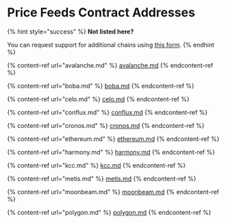 # Price Feeds Contract Addresses

{% hint style="success" %}
**Not listed here?**

You can request support for additional chains using [this form](https://tally.so/r/wMZDAn).
{% endhint %}

{% content-ref url="avalanche.md" %}
[avalanche.md](avalanche.md)
{% endcontent-ref %}

{% content-ref url="boba.md" %}
[boba.md](boba.md)
{% endcontent-ref %}

{% content-ref url="celo.md" %}
[celo.md](celo.md)
{% endcontent-ref %}

{% content-ref url="conflux.md" %}
[conflux.md](conflux.md)
{% endcontent-ref %}

{% content-ref url="cronos.md" %}
[cronos.md](cronos.md)
{% endcontent-ref %}

{% content-ref url="ethereum.md" %}
[ethereum.md](ethereum.md)
{% endcontent-ref %}

{% content-ref url="harmony.md" %}
[harmony.md](harmony.md)
{% endcontent-ref %}

{% content-ref url="kcc.md" %}
[kcc.md](kcc.md)
{% endcontent-ref %}

{% content-ref url="metis.md" %}
[metis.md](metis.md)
{% endcontent-ref %}

{% content-ref url="moonbeam.md" %}
[moonbeam.md](moonbeam.md)
{% endcontent-ref %}

{% content-ref url="polygon.md" %}
[polygon.md](polygon.md)
{% endcontent-ref %}

